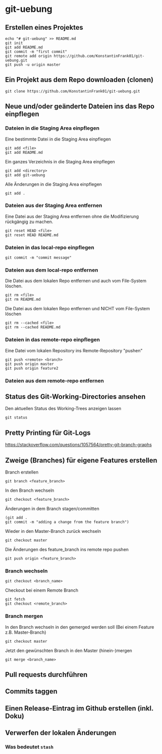 # git-uebung

## Erstellen eines Projektes

```
echo "# git-uebung" >> README.md
git init
git add README.md
git commit -m "first commit"
git remote add origin https://github.com/KonstantinFrank01/git-uebung.git
git push -u origin master

```

## Ein Projekt aus dem Repo downloaden (clonen)

```
git clone https://github.com/KonstantinFrank01/git-uebung.git

```

## Neue und/oder geänderte Dateien ins das Repo einpflegen

### Dateien in die Staging Area einpflegen

Eine bestimmte Datei in die Staging Area einpflegen

```
git add <file>
git add README.md

```
Ein ganzes Verzeichnis in die Staging Area einpflegen

```
git add <directory>
git add git-uebung

```

Alle Änderungen in die Staging Area einpflegen

```
git add .

```

### Dateien aus der Staging Area entfernen

Eine Datei aus der Staging Area entfernen ohne die Modifizierung rückgängig zu machen.

```
git reset HEAD <file>
git reset HEAD README.md

```

### Dateien in das local-repo einpflegen

```
git commit -m "commit message"

```

### Dateien aus dem local-repo entfernen

Die Datei aus dem lokalen Repo entfernen und auch vom File-System löschen.

```
git rm <file>
git rm README.md

```

Die Datei aus dem lokalen Repo entfernen und NICHT vom File-System löschen

```
git rm --cached <file>
git rm --cached README.md

```

### Dateien in das remote-repo einpflegen

Eine Datei vom lokalen Repository ins Remote-Repository "pushen"

```
git push <remote> <branch>
git push origin master
git push origin feature2

```

### Dateien aus dem remote-repo entfernen

## Status des Git-Working-Directories ansehen

Den aktuellen Status des Working-Trees anzeigen lassen

```
git status

```

## Pretty Printing für Git-Logs

<https://stackoverflow.com/questions/1057564/pretty-git-branch-graphs>

## Zweige (Branches) für eigene Features erstellen

Branch erstellen

```
git branch <feature_branch>

```
In den Branch wechseln

```
git checkout <feature_branch>

```

Änderungen in dem Branch stagen/committen

```
(git add .
git commit -m "adding a change from the feature branch")

```
Wieder in den Master-Branch zurück wechseln

```
git checkout master

```

Die Änderungen des feature_branch ins remote repo pushen

```
git push origin <feature_branch>

```

### Branch wechseln

```
git checkout <branch_name>

```

Checkout bei einem Remote Branch

```
git fetch 
git checkout <remote_branch>

```

### Branch mergen

In den Branch wechseln in den gemerged werden soll (Bei einem Feature z.B. Master-Branch)

```
git checkout master

``` 

Jetzt den gewünschten Branch in den Master (hinein-)mergen

```
git merge <branch_name>

```

## Pull requests durchführen

## Commits taggen

## Einen Release-Eintrag im Github erstellen (inkl. Doku)

## Verwerfen der lokalen Änderungen

### Was bedeutet ```stash```